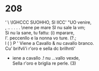 # 208

‘ \ \IGHCCC SUOHHO, Sl IICC' "UO venire,  
, .. . . . . \nene pe mare Sl nu sale la vm;  
Si nu la sane, tu fattu: (i) mparare,  
l'. peccenllo e la nonna vo ture. (?.;  
l ( ) P ' Viene a Cavallo & nu cavallo branco.  
Cu’ brifvli'i r'oro e sella dc brilhnti‘  
- iene a cavallo .! nu …vallo vexde,  
Sella r'oro e briglia re perle. (3)  


